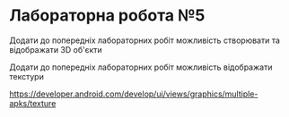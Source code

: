 # Лабораторна робота №5

Додати до попередніх лабораторних робіт можливість створювати та відображати 3D об'єкти

Додати до попередніх лабораторних робіт можливість відображати текстури

https://developer.android.com/develop/ui/views/graphics/multiple-apks/texture
